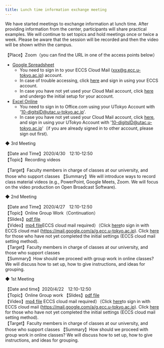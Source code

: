 ```yaml
---
title: Lunch time information exchange meeting
---
```


We have started meetings to exchange information at lunch time.
After providing information from the center, participants will share practical examples. 
We will continue to set topics and hold meetings once or twice a week.
Please be aware that the session will be recorded and then the video will be shown within the campus.

【Place】Zoom（you can find the URL in one of the access points below） 
* [Google Spreadsheet](https://tinyurl.com/ybs6l9qo)
  * You need to sign in to your ECCS Cloud Mail (xxx@g.ecc.u-tokyo.ac.jp) account.
  * In case of trouble accessing, click [here](https://mail.google.com/a/g.ecc.u-tokyo.ac.jp) and sign in using your ECCS account.
  * In case you have not yet used your Cloud Mail account, click [here](https://hwb.ecc.u-tokyo.ac.jp/wp/literacy/email/initialize/) and undergo the initial setup for your account.
* [Excel Online](https://tinyurl.com/y8wdd9ku) 
  * You need to sign in to Office.com using  your UTokyo Account with '10-digitsID@utac.u-tokyo.ac.jp'.
  * In case you have not yet used your Cloud Mail account, click [here](https://www.office.com/), and sign in using  your UTokyo Account with '10-digitsID@utac.u-tokyo.ac.jp'（if you are already signed in to other account, please sign out first).


◆ 3rd Meeting

【Date and Time】2020/4/30　12:10-12:50  
【Topic】Recording videos 
<!--【Slides】[pdf file](luncheon_2_slides.pdf)  
【Video】[mp4 file](https://sites.google.com/g.ecc.u-tokyo.ac.jp/utelecon-movies/events-luncheon-2020S/2020-04-27)ECCS cloud mail required）（Click [here](https://mail.google.com/a/g.ecc.u-tokyo.ac.jp) to sign in with ECCS cloud mail (https://mail.google.com/a/g.ecc.u-tokyo.ac.jp)．Click <a href="https://hwb.ecc.u-tokyo.ac.jp/wp/literacy/email/initialize/" target="_blank">here</a>）for those who have not yet completed the initial settings (ECCS cloud mail setting method).   -->
【Target】Faculty members in charge of classes at our university, and those who support classes 
【Summary】We will introduce ways to record class material videos (e.g., PowerPoint, Google Meets, Zoom. We will focus on the video production on Open Broadcast Software).

◆ 2nd Meeting

【Date and Time】2020/4/27　12:10-12:50  
【Topic】Online Group Work（Continuation）  
【Slides】[pdf file](luncheon_2_slides.pdf)  
【Video】[mp4 file](https://sites.google.com/g.ecc.u-tokyo.ac.jp/utelecon-movies/events-luncheon-2020S/2020-04-27)ECCS cloud mail required）（Click [here](https://mail.google.com/a/g.ecc.u-tokyo.ac.jp)to sign in with ECCS cloud mail (https://mail.google.com/a/g.ecc.u-tokyo.ac.jp). Click <a href="https://hwb.ecc.u-tokyo.ac.jp/wp/literacy/email/initialize/" target="_blank">here</a> for those who have not yet completed the initial settings (ECCS cloud mail setting method).  
【Target】Faculty members in charge of classes at our university, and those who support classes  
【Summary】How should we proceed with group work in online classes? We will discuss how to set up, how to give instructions, and ideas for grouping.

◆ 1st Meeting


【Date and time】2020/4/22　12:10-12:50  
【Topic】Online Group work 
【Slides】[pdf file](luncheon_1_slides.pdf)  
【Video】[mp4 file](https://sites.google.com/g.ecc.u-tokyo.ac.jp/utelecon-movies/events-luncheon-2020S/2020-04-22) ECCS cloud mail required）（Click [here](https://mail.google.com/a/g.ecc.u-tokyo.ac.jp)to sign in with ECCS cloud mail (https://mail.google.com/a/g.ecc.u-tokyo.ac.jp). Click <a href="https://hwb.ecc.u-tokyo.ac.jp/wp/literacy/email/initialize/" target="_blank">here</a> for those who have not yet completed the initial settings (ECCS cloud mail setting method).  
【Target】Faculty members in charge of classes at our university, and those who support classes 
【Summary】How should we proceed with group work in online classes? We will discuss how to set up, how to give instructions, and ideas for grouping.